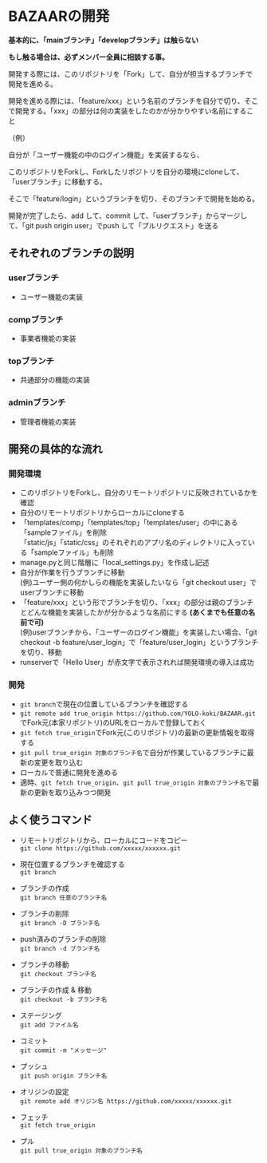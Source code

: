 # BAZAARの開発
**基本的に、「mainブランチ」「developブランチ」は触らない**

**もし触る場合は、必ずメンバー全員に相談する事。**

開発する際には、このリポジトリを「Fork」して、自分が担当するブランチで開発を進める。

開発を進める際には、「feature/xxx」という名前のブランチを自分で切り、そこで開発する。「xxx」の部分は何の実装をしたのかが分かりやすい名前にすること

（例）

自分が「ユーザー機能の中のログイン機能」を実装するなら、

このリポジトリをForkし、Forkしたリポジトリを自分の環境にcloneして、「userブランチ」に移動する。

そこで「feature/login」というブランチを切り、そのブランチで開発を始める。

開発が完了したら、add して、commit して、「userブランチ」からマージして、「git push origin user」でpush して「プルリクエスト」を送る

## それぞれのブランチの説明
### userブランチ
 - ユーザー機能の実装
	
### compブランチ
 - 事業者機能の実装
	
### topブランチ
 - 共通部分の機能の実装

### adminブランチ
 - 管理者機能の実装


## 開発の具体的な流れ
### 開発環境
 - このリポジトリをForkし、自分のリモートリポジトリに反映されているかを確認
 - 自分のリモートリポジトリからローカルにcloneする
 - 「templates/comp」「templates/top」「templates/user」の中にある「sampleファイル」を削除  
   「static/js」「static/css」のそれぞれのアプリ名のディレクトリに入っている「sampleファイル」も削除
 - manage.pyと同じ階層に「local_settings.py」を作成し記述
 - 自分が作業を行うブランチに移動  
   (例)ユーザー側の何かしらの機能を実装したいなら「git checkout user」でuserブランチに移動
 - 「feature/xxx」という形でブランチを切り、「xxx」の部分は親のブランチとどんな機能を実装したかが分かるような名前にする **(あくまでも任意の名前で可)**   
   (例)userブランチから、「ユーザーのログイン機能」を実装したい場合、「git checkout -b feature/user_login」で「feature/user_login」というブランチを切り、移動
 - runserverで「Hello User」が赤文字で表示されれば開発環境の導入は成功

### 開発
 - `git branch`で現在の位置しているブランチを確認する
 - `git remote add true_origin https://github.com/YOLO-koki/BAZAAR.git`でFork元(本家リポジトリ)のURLをローカルで登録しておく
 - `git fetch true_origin`でFork元(このリポジトリ)の最新の更新情報を取得する
 - `git pull true_origin 対象のブランチ名`で自分が作業しているブランチに最新の変更を取り込む
 - ローカルで普通に開発を進める
 - 適時、`git fetch true_origin`、`git pull true_origin 対象のブランチ名`で最新の更新を取り込みつつ開発
 
## よく使うコマンド
 - リモートリポジトリから、ローカルにコードをコピー  
 	`git clone https://github.com/xxxxx/xxxxxx.git`  
	
 - 現在位置するブランチを確認する  
	`git branch`  
	
 -  ブランチの作成  
 	`git branch 任意のブランチ名`  

 -  ブランチの削除  
 	`git branch -D ブランチ名`  
	
 -  push済みのブランチの削除  
 	`git branch -d ブランチ名`  
	
 -  ブランチの移動  
 	`git checkout ブランチ名`  
	
 -  ブランチの作成 & 移動  
 	`git checkout -b ブランチ名`  
	
 - ステージング  
 	`git add ファイル名`  
	
 - コミット  
 	`git commit -m "メッセージ"`  

 - プッシュ  
 	`git push origin ブランチ名`  
	
 - オリジンの設定  
 	`git remote add オリジン名 https://github.com/xxxxx/xxxxxx.git`
	
 - フェッチ  
 	`git fetch true_origin`  
	
 - プル  
 	`git pull true_origin 対象のブランチ名`
